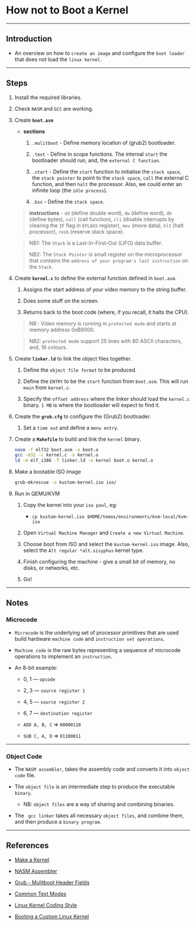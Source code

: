 # How not to Boot a Kernel

---

## Introduction

* An overview on how to `create an image` and configure the `boot loader` that does not load the `linux kernel`.

---

## Steps

1. Install the required libraries.

2. Check `NASM` and `GCC` are working.

3. Create **`boot.asm`**

    * **sections**

        1. `.mulitboot` - Define memory location of (grub2) bootloader.

        2. `.text` - Define in scope functions. The internal `start` the bootloader should run, and, the `external C function`.

        3. `.start` - Define the `start` function to initialise the `stack space`, the `stack pointer` to point to the `stack space`, `call` the external C function, and then `halt` the processor. Also, we could enter an infinite loop (the `idle process`).

        4. `.bss` - Define the `stack space`.

    > **instructions** - `dd` (define double word), `dw` (define word), `db` (define bytes), `call` (call function), `cli` (disable interrupts by clearing the `IF` flag  in `EFLAGS` register), `mov` (move data), `hlt` (halt processor), `resb` (reserve stack space).

    > NB1: The `Stack` is a Last-In-First-Out (LIFO) data buffer.

    > NB2: The `Stack Pointer` is small register on the microprocessor that contains the `address of your program's last instruction` on the `Stack`. 

4. Create **`kernel.c`** to define the external function defined in `boot.asm`.

    1. Assigns the start address of your video memory to the string buffer.

    2. Does some stuff on the screen.

    3. Returns back to the boot code (where, if you recall, it halts the CPU).

    > NB : Video memory is running in `protected mode` and starts at memory address 0xB8000.

    > NB2: `protected mode` support 25 lines with 80 ASCII characters, and, 16 colours.

5. Create **`linker.ld`** to link the object files together.

    1. Define the `object file format` to be produced.

    2. Define the `ENTRY` to be the `start` function from `boot.asm`. This will run `main` from `kernel.c`.

    3. Specify the `offset address` where the linker should load the `kernel.c` binary. `1 MB` is where the bootloader will expect to find it.

6. Create the **`grub.cfg`** to configure the (Grub2) bootloader.

    1. Set a `time out` and define a `menu entry`.

7. Create a **`Makefile`** to build and link the `kernel` binary.

    ```bash
	nasm -f elf32 boot.asm -o boot.o
	gcc -m32 -c kernel.c -o kernel.o
	ld -m elf_i386 -T linker.ld -o kernel boot.o kernel.o
    ```

8. Make a bootable ISO image

    ```bash
    grub-mkrescue -o kustom-kernel.iso iso/
    ```

9. Run in QEMU/KVM

    1. Copy the kernel into your `iso pool`, eg:

        * `cp kustom-kernel.iso $HOME/temos/environments/kvm-local/kvm-iso`

    2. Open `Virtual Machine Manager` and `Create a new Virtual Machine`.

    3. Choose boot from ISO and select the `kustom-kernel.iso` image. Also, select the `Alt regular *alt.sisyphus` kernel type.

    4. Finish configuring the machine - give a small bit of memory, no disks, or networks, etc.

    5. Go!

---

## Notes

### Microcode

* `Microcode` is the underlying set of processor primitives that are used build hardware `machine code` and `instruction set operations`.

* `Machine code` is the raw bytes representing a sequence of microcode operations to implement an `instruction`.

* An 8-bit example:

    * 0, 1 — `opcode`
    * 2, 3 — `source register 1`
    * 4, 5 — `source register 2`
    * 6, 7 — `destination register`

    * `ADD A, B, C` => `00000110`
    
    * `SUB C, A, D` => `01100011`

---

### Object Code

* The `NASM assembler`, takes the assembly code and converts it into `object code` file.

* The `object file` is an intermediate step to produce the executable `binary`.

    * NB:  `object files` are a way of sharing and combining binaries.

* The ` gcc linker` takes all necessary `object files`, and combine them, and then produce a `binary program`.


---

## References

* [Make a Kernel](https://www.linuxjournal.com/content/what-does-it-take-make-kernel-0)

* [NASM Assembler](https://www.nasm.us/)

* [Grub - Mulitboot Header Fields](https://www.gnu.org/software/grub/manual/multiboot/html_node/Header-magic-fields.html)

* [Common Text Modes](https://en.wikipedia.org/wiki/Text_mode#PC_common_text_modes)

* [Linux Kernel Coding Style](https://www.kernel.org/doc/html/v4.10/process/coding-style.html)

* [Booting a Custom Linux Kernel](http://nickdesaulniers.github.io/blog/2018/10/24/booting-a-custom-linux-kernel-in-qemu-and-debugging-it-with-gdb/)




